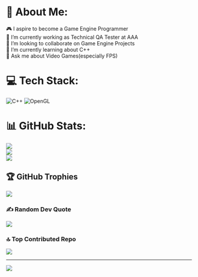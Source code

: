 # 💫 About Me:
🎮 I aspire to become a Game Engine Programmer<br>🔭 I’m currently working as Technical QA Tester at AAA<br>👯 I’m looking to collaborate on Game Engine Projects<br>🌱 I’m currently learning about C++ <br>💬 Ask me about Video Games(especially FPS)<br>


# 💻 Tech Stack:
![C++](https://img.shields.io/badge/c++-%2300599C.svg?style=for-the-badge&logo=c%2B%2B&logoColor=white) ![OpenGL](https://img.shields.io/badge/OpenGL-%23FFFFFF.svg?style=for-the-badge&logo=opengl)
# 📊 GitHub Stats:
![](https://github-readme-stats.vercel.app/api?username=ssamjoel&theme=merko&hide_border=false&include_all_commits=true&count_private=true)<br/>
![](https://github-readme-streak-stats.herokuapp.com/?user=ssamjoel&theme=merko&hide_border=false)<br/>
![](https://github-readme-stats.vercel.app/api/top-langs/?username=ssamjoel&theme=merko&hide_border=false&include_all_commits=true&layout=pie&exclude_repo=ssamjoel,ssamjoel.github.io)

## 🏆 GitHub Trophies
![](https://github-profile-trophy.vercel.app/?username=ssamjoel&theme=radical&no-frame=false&no-bg=true&margin-w=4)

### ✍️ Random Dev Quote
![](https://quotes-github-readme.vercel.app/api?type=horizontal&theme=radical)

### 🔝 Top Contributed Repo
![](https://github-contributor-stats.vercel.app/api?username=ssamjoel&limit=5&theme=dark&combine_all_yearly_contributions=true)

---
[![](https://visitcount.itsvg.in/api?id=ssamjoel&icon=0&color=0)](https://visitcount.itsvg.in)

<!-- Proudly created with GPRM ( https://gprm.itsvg.in ) -->
